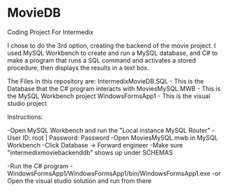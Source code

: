 # MovieDB
Coding Project For Intermedix

I chose to do the 3rd option, creating the backend of the movie project.  I used MySQL Workbench to create and run a MySQL database, and C# to make a program that runs a SQL command and activates a stored procedure, then displays the results in a text box.

The Files in this repository are:
IntermedixMovieDB.SQL - This is the Database that the C# program interacts with
MoviesMySQL.MWB - This is the MySQL Workbench project
WindowsFormsApp1 - This is the visual studio project

Instructions:

-Open MySQL Workbench and run the "Local instance MySQL Router"
    -User ID: root | Password: Password
-Open MoviesMySQL.mwb in MySQL Workbench
-Click Database -> Forward engineer
-Make sure "intermedixmoviebackenddb" shows up under SCHEMAS

-Run the C# program
    -WindowsFormsApp1/WindowsFormsApp1/bin/WindowsFormsApp1.exe
    -or Open the visual studio solution and run from there
